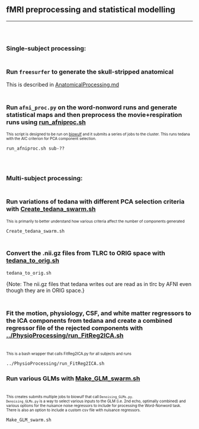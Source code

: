 ## fMRI preprocessing and statistical modelling
---

### <br><br><b>Single-subject processing:</b>

### <br>Run `freesurfer` to generate the skull-stripped anatomical

This is described in [AnatomicalProcessing.md](../AnatomicalProcessings/AnatomicalProcessing.md)

### <br>Run `afni_proc.py` on the word-nonword runs and generate statistical maps and then preprocess the movie+respiration runs using [run_afniproc.sh](run_afniproc.sh)
<font size="1">This script is designed to be run on [biowulf](https://hpc.nih.gov/) and it submits a series of jobs to the cluster. This runs tedana with the AIC criterion for PCA component selection.</font>
```
run_afniproc.sh sub-??
```


### <br><br><b>Multi-subject processing:</b>

### <br>Run variations of tedana with different PCA selection criteria with [Create_tedana_swarm.sh](Create_tedana_swarm.sh)
<font size="1">This is primarily to better understand how various criteria affect the number of components generated</font>
```
Create_tedana_swarm.sh
```


### <br>Convert the .nii.gz files from TLRC to ORIG space with [tedana_to_orig.sh](tedana_to_orig.sh)
```
tedana_to_orig.sh
```
{Note: The nii.gz files that tedana writes out are read as in tlrc by AFNI even though they are in ORIG space.}

### <br>Fit the motion, physiology, CSF, and white matter regressors to the ICA components from tedana and create a combined regressor file of the rejected components with [../PhysioProcessing/run_FitReg2ICA.sh](../PhysioProcessing/run_FitReg2ICA.sh)
<br><font size="1">This is a bash wrapper that calls FitReg2ICA.py for all subjects and runs</font>
```
../PhysioProcessing/run_FitReg2ICA.sh
```

### Run various GLMs with [Make_GLM_swarm.sh](Make_GLM_swarm.sh)
<br><font size="1">
This creates submits multiple jobs to biowulf that call `Denoising_GLMs.py`.<br>
`Denoising_GLMs.py` is a way to select various inputs to the GLM (i.e. 2nd echo, optimally combined) and various options for the nuisance noise regressors to include for processing the Word-Nonword task.<br>
There is also an option to include a custom csv file with nuisance regressors.
</font>
```
Make_GLM_swarm.sh
```